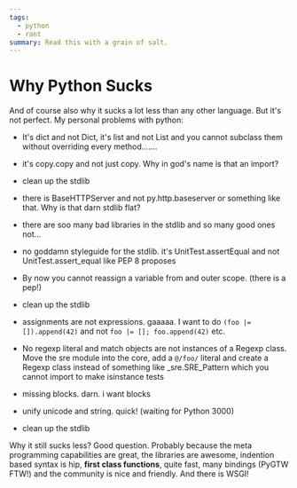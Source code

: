 ```yaml
---
tags:
  - python
  - rant
summary: Read this with a grain of salt.
---
```


# Why Python Sucks

And of course also why it sucks a lot less than any other language. But
it's not perfect. My personal problems with python:

- It's dict and not Dict, it's list and not List and you cannot
subclass them without overriding every method.......

- it's copy.copy and not just copy. Why in god's name is that an
import?

- clean up the stdlib

- there is BaseHTTPServer and not py.http.baseserver or something like
that. Why is that darn stdlib flat?

- there are soo many bad libraries in the stdlib and so many good ones
not...

- no goddamn styleguide for the stdlib. it's UnitTest.assertEqual and
not UnitTest.assert_equal like PEP 8 proposes

- By now you cannot reassign a variable from and outer scope. (there
is a pep!)

- clean up the stdlib

- assignments are not expressions. gaaaaa. I want to do `(foo |=
[]).append(42)` and not `foo |= []; foo.append(42)` etc.

- No regexp literal and match objects are not instances of a Regexp
class. Move the sre module into the core, add a `@/foo/` literal and
create a Regexp class instead of something like _sre.SRE_Pattern which
you cannot import to make isinstance tests

- missing blocks. darn. i want blocks

- unify unicode and string. quick! (waiting for Python 3000)

- clean up the stdlib

Why it still sucks less? Good question. Probably because the meta
programming capabilities are great, the libraries are awesome, indention
based syntax is hip, **first class functions**, quite fast, many
bindings (PyGTW FTW!) and the community is nice and friendly. And there
is WSGI!
